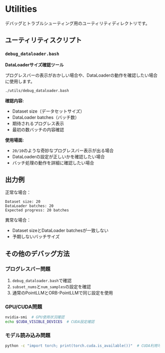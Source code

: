 # Utilities

デバッグとトラブルシューティング用のユーティリティディレクトリです。

## ユーティリティスクリプト

### `debug_dataloader.bash`
**DataLoaderサイズ確認ツール**

プログレスバーの表示がおかしい場合や、DataLoaderの動作を確認したい場合に使用します。

```bash
./utils/debug_dataloader.bash
```

**確認内容:**
- Dataset size（データセットサイズ）
- DataLoader batches（バッチ数）
- 期待されるプログレス表示
- 最初の数バッチの内容確認

**使用場面:**
- `20/10`のような奇妙なプログレスバー表示が出る場合
- DataLoaderの設定が正しいかを確認したい場合
- バッチ処理の動作を詳細に確認したい場合

## 出力例

正常な場合：
```
Dataset size: 20
DataLoader batches: 20
Expected progress: 20 batches
```

異常な場合：
- Dataset sizeとDataLoader batchesが一致しない
- 予期しないバッチサイズ

## その他のデバッグ方法

### プログレスバー問題
1. `debug_dataloader.bash`で確認
2. `subset_nums`と`num_samples`の設定を確認
3. 通常のPointLLMとORB-PointLLMで同じ設定を使用

### GPU/CUDA問題
```bash
nvidia-smi  # GPU使用状況確認
echo $CUDA_VISIBLE_DEVICES  # CUDA設定確認
```

### モデル読み込み問題
```bash
python -c "import torch; print(torch.cuda.is_available())"  # CUDA利用可能性確認
``` 